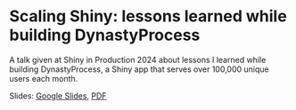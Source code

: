 # Scaling Shiny: lessons learned while building DynastyProcess

A talk given at Shiny in Production 2024 about lessons I learned
while building DynastyProcess, a Shiny app that serves over 100,000 
unique users each month. 

Slides: [Google Slides](https://docs.google.com/presentation/d/12gWcl_kE25rq2W8rM_8vs1wHf-oxmLGMbsKfxDh3Sqs/view), [PDF]()
